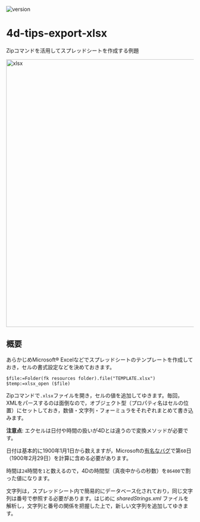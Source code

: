 ![version](https://img.shields.io/badge/version-18%2B-EB8E5F)

# 4d-tips-export-xlsx
Zipコマンドを活用してスプレッドシートを作成する例題

<img width="718" alt="xlsx" src="https://user-images.githubusercontent.com/1725068/182773631-866d88d1-7249-4ce6-8f29-4655c4bd9e19.png">

## 概要

あらかじめMicrosoft® Excelなどでスプレッドシートのテンプレートを作成しておき，セルの書式設定などを決めておきます。
  
```4d
$file:=Folder(fk resources folder).file("TEMPLATE.xlsx")
$temp:=xlsx_open ($file)
```
  
Zipコマンドで`.xlsx`ファイルを開き，セルの値を追加してゆきます。毎回，XMLをパースするのは面倒なので，オブジェクト型（プロパティ名はセルの位置）にセットしておき，数値・文字列・フォーミュラをそれぞれまとめて書き込みます。

**注意点**: エクセルは日付や時間の扱いが4Dとは違うので変換メソッドが必要です。

日付は基本的に1900年1月1日から数えますが，Microsoftの[有名なバグ](https://en.wikipedia.org/wiki/Year_1900_problem)で第`60`日（1900年2月29日）を計算に含める必要があります。

時間は`24`時間を`1`と数えるので，4Dの時間型（真夜中からの秒数）を`86400`で割った値になります。

文字列は，スプレッドシート内で簡易的にデータベース化されており，同じ文字列は番号で参照する必要があります。はじめに *sharedStrings.xml* ファイルを解析し，文字列と番号の関係を把握した上で，新しい文字列を追加してゆきます。
